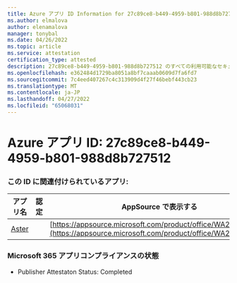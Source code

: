 ```yaml
---
title: Azure アプリ ID Information for 27c89ce8-b449-4959-b801-988d8b727512
ms.author: elmalova
author: elenamalova
manager: tonybal
ms.date: 04/26/2022
ms.topic: article
ms.service: attestation
certification_type: attested
description: 27c89ce8-b449-4959-b801-988d8b727512 のすべての利用可能なセキュリティとコンプライアンス情報。
ms.openlocfilehash: e362484d1729ba8051a8bf7caaab0609d7fa6fd7
ms.sourcegitcommit: 7c4eed407267c4c313909d4f27f46bebf443cb23
ms.translationtype: MT
ms.contentlocale: ja-JP
ms.lasthandoff: 04/27/2022
ms.locfileid: "65068031"
---
```

# <a name="azure-app-id-27c89ce8-b449-4959-b801-988d8b727512"></a>Azure アプリ ID: 27c89ce8-b449-4959-b801-988d8b727512


### <a name="apps-associated-with-this-id"></a>この ID に関連付けられているアプリ:
| **アプリ名** | **認定** | **AppSource で表示する** |
|--------------|---------------|-----------------------|
| [Aster](../forward/WA200002379.md) |  | [https://appsource.microsoft.com/product/office/WA200002379](https://appsource.microsoft.com/product/office/WA200002379) |

### <a name="microsoft-365-app-compliance-status"></a>Microsoft 365 アプリコンプライアンスの状態
- Publisher Attestaton Status: Completed
